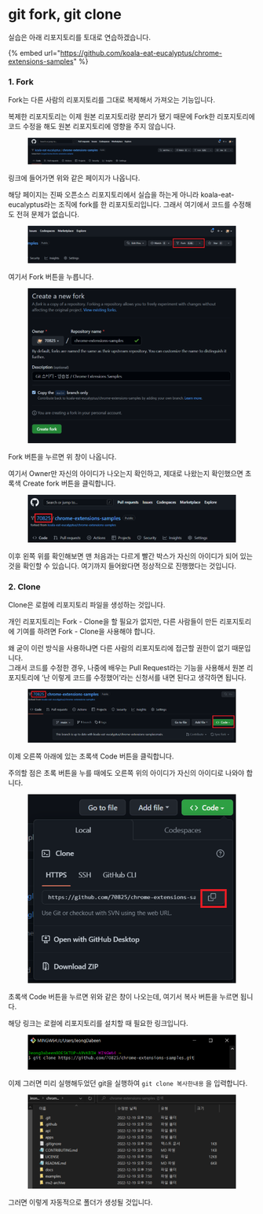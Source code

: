 # git fork, git clone

&#x20;실습은 아래 리포지토리를 토대로 연습하겠습니다.

{% embed url="https://github.com/koala-eat-eucalyptus/chrome-extensions-samples" %}



### 1. Fork

Fork는 다른 사람의 리포지토리를 그대로 복제해서 가져오는 기능입니다.

복제한 리포지토리는 이제 원본 리포지토리랑 분리가 됐기 때문에 Fork한 리포지토리에 코드 수정을 해도 원본 리포지토리에 영향을 주지 않습니다.

<figure><img src="../.gitbook/assets/image (1) (2).png" alt=""><figcaption></figcaption></figure>

링크에 들어가면 위와 같은 페이지가 나옵니다.

해당 페이지는 진짜 오픈소스 리포지토리에서 실습을 하는게 아니라 koala-eat-eucalyptus라는 조직에 fork를 한 리포지토리입니다. 그래서 여기에서 코드를 수정해도 전혀 문제가 없습니다.

<figure><img src="../.gitbook/assets/image (4).png" alt=""><figcaption></figcaption></figure>

여기서 Fork 버튼을 누릅니다.

<figure><img src="../.gitbook/assets/image (1) (1).png" alt=""><figcaption></figcaption></figure>

Fork 버튼을 누르면 위 창이 나옵니다.

여기서 Owner만 자신의 아이디가 나오는지 확인하고, 제대로 나왔는지 확인했으면 초록색 Create fork 버튼을 클릭합니다.

<figure><img src="../.gitbook/assets/image (2) (1).png" alt=""><figcaption></figcaption></figure>

이후 왼쪽 위를 확인해보면 맨 처음과는 다르게 빨간 박스가 자신의 아이디가 되어 있는 것을 확인할 수 있습니다. 여기까지 들어왔다면 정상적으로 진행했다는 것입니다.



### 2. Clone

Clone은 로컬에 리포지토리 파일을 생성하는 것입니다.

개인 리포지토리는 Fork - Clone을 할 필요가 없지만, 다른 사람들이 만든 리포지토리에 기여를 하려면 Fork - Clone을 사용해야 합니다.

왜 굳이 이런 방식을 사용하냐면 다른 사람의 리포지토리에 접근할 권한이 없기 때문입니다.\
그래서 코드를 수정한 경우, 나중에 배우는 Pull Request라는 기능을 사용해서 원본 리포지토리에 ‘난 이렇게 코드를 수정했어’라는 신청서를 내면 된다고 생각하면 됩니다.

<figure><img src="../.gitbook/assets/image (1) (3).png" alt=""><figcaption></figcaption></figure>

이제 오른쪽 아래에 있는 초록색 Code 버튼을 클릭합니다.

주의할 점은 초록 버튼을 누를 때에도 오른쪽 위의 아이디가 자신의 아이디로 나와야 합니다.

<figure><img src="../.gitbook/assets/image (3).png" alt=""><figcaption></figcaption></figure>

초록색 Code 버튼을 누르면 위와 같은 창이 나오는데, 여기서 복사 버튼을 누르면 됩니다.

해당 링크는 로컬에 리포지토리를 설치할 때 필요한 링크입니다.

<figure><img src="../.gitbook/assets/image (5) (1).png" alt=""><figcaption></figcaption></figure>

이제 그러면 미리 실행해두었던 git을 실행하여 `git clone 복사한내용` 을 입력합니다.

<figure><img src="../.gitbook/assets/image (2) (2).png" alt=""><figcaption></figcaption></figure>

그러면 이렇게 자동적으로 폴더가 생성될 것입니다.
